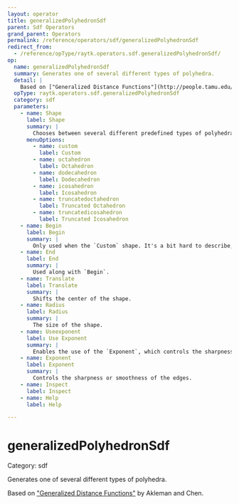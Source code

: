 ```yaml
---
layout: operator
title: generalizedPolyhedronSdf
parent: Sdf Operators
grand_parent: Operators
permalink: /reference/operators/sdf/generalizedPolyhedronSdf
redirect_from:
  - /reference/opType/raytk.operators.sdf.generalizedPolyhedronSdf/
op:
  name: generalizedPolyhedronSdf
  summary: Generates one of several different types of polyhedra.
  detail: |
    Based on ["Generalized Distance Functions"](http://people.tamu.edu/~ergun/research/implicitmodeling/papers/sm99.pdf) by Akleman and Chen.
  opType: raytk.operators.sdf.generalizedPolyhedronSdf
  category: sdf
  parameters:
    - name: Shape
      label: Shape
      summary: |
        Chooses between several different predefined types of polyhedra, or `Custom`, which uses the `Begin` and `End` parameters to generate different shapes.
      menuOptions:
        - name: custom
          label: Custom
        - name: octahedron
          label: Octahedron
        - name: dodecahedron
          label: Dodecahedron
        - name: icosahedron
          label: Icosahedron
        - name: truncatedoctahedron
          label: Truncated Octahedron
        - name: truncatedicosahedron
          label: Truncated Icosahedron
    - name: Begin
      label: Begin
      summary: |
        Only used when the `Custom` shape. It's a bit hard to describe, so it's best to just experiment with it and see how it behaves.
    - name: End
      label: End
      summary: |
        Used along with `Begin`.
    - name: Translate
      label: Translate
      summary: |
        Shifts the center of the shape.
    - name: Radius
      label: Radius
      summary: |
        The size of the shape.
    - name: Useexponent
      label: Use Exponent
      summary: |
        Enables the use of the `Exponent`, which controls the sharpness of the edges. When this is switched off, the shape will have sharp edges.
    - name: Exponent
      label: Exponent
      summary: |
        Controls the sharpness or smoothness of the edges.
    - name: Inspect
      label: Inspect
    - name: Help
      label: Help

---
```


# generalizedPolyhedronSdf

Category: sdf



Generates one of several different types of polyhedra.

Based on ["Generalized Distance Functions"](http://people.tamu.edu/~ergun/research/implicitmodeling/papers/sm99.pdf) by Akleman and Chen.